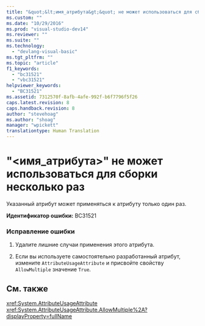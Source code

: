```yaml
---
title: "&quot;&lt;имя_атрибута&gt;&quot; не может использоваться для сборки несколько раз | Microsoft Docs"
ms.custom: ""
ms.date: "10/29/2016"
ms.prod: "visual-studio-dev14"
ms.reviewer: ""
ms.suite: ""
ms.technology: 
  - "devlang-visual-basic"
ms.tgt_pltfrm: ""
ms.topic: "article"
f1_keywords: 
  - "bc31521"
  - "vbc31521"
helpviewer_keywords: 
  - "BC31521"
ms.assetid: 7312570f-8afb-4afe-992f-b6f7796f5f26
caps.latest.revision: 8
caps.handback.revision: 8
author: "stevehoag"
ms.author: "shoag"
manager: "wpickett"
translationtype: Human Translation
---
```

# &quot;&lt;имя_атрибута&gt;&quot; не может использоваться для сборки несколько раз
Указанный атрибут может применяться к атрибуту только один раз.  
  
 **Идентификатор ошибки:** BC31521  
  
### Исправление ошибки  
  
1.  Удалите лишние случаи применения этого атрибута.  
  
2.  Если вы используете самостоятельно разработанный атрибут, измените `AttributeUsageAttribute` и присвойте свойству `AllowMultiple` значение `True`.  
  
## См. также  
 <xref:System.AttributeUsageAttribute>   
 <xref:System.AttributeUsageAttribute.AllowMultiple%2A?displayProperty=fullName>